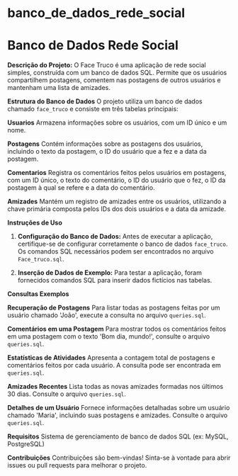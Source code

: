 # banco_de_dados_rede_social

# Banco de Dados Rede Social

**Descrição do Projeto:**
O Face Truco é uma aplicação de rede social simples, construída com um banco de dados SQL. Permite que os usuários compartilhem postagens, comentem nas postagens de outros usuários e mantenham uma lista de amizades.

**Estrutura do Banco de Dados**
O projeto utiliza um banco de dados chamado `face_truco` e consiste em três tabelas principais:

**Usuarios**
Armazena informações sobre os usuários, com um ID único e um nome.

**Postagens**
Contém informações sobre as postagens dos usuários, incluindo o texto da postagem, o ID do usuário que a fez e a data da postagem.

**Comentarios**
Registra os comentários feitos pelos usuários em postagens, com um ID único, o texto do comentário, o ID do usuário que o fez, o ID da postagem à qual se refere e a data do comentário.

**Amizades**
Mantém um registro de amizades entre os usuários, utilizando a chave primária composta pelos IDs dos dois usuários e a data da amizade.

**Instruções de Uso**
1. **Configuração do Banco de Dados:**
   Antes de executar a aplicação, certifique-se de configurar corretamente o banco de dados `face_truco`. Os comandos SQL necessários podem ser encontrados no arquivo `Face_truco.sql`.

2. **Inserção de Dados de Exemplo:**
   Para testar a aplicação, foram fornecidos comandos SQL para inserir dados fictícios nas tabelas.

**Consultas Exemplos**

**Recuperação de Postagens**
Para listar todas as postagens feitas por um usuário chamado 'João', execute a consulta no arquivo `queries.sql`.

**Comentários em uma Postagem**
Para mostrar todos os comentários feitos em uma postagem com o texto 'Bom dia, mundo!', consulte o arquivo `queries.sql`.

**Estatísticas de Atividades**
Apresenta a contagem total de postagens e comentários feitos por cada usuário. A consulta pode ser encontrada em `queries.sql`.

**Amizades Recentes**
Lista todas as novas amizades formadas nos últimos 30 dias. Consulte o arquivo `queries.sql`.

**Detalhes de um Usuário**
Fornece informações detalhadas sobre um usuário chamado 'Maria', incluindo suas postagens e amizades. Consulte o arquivo `queries.sql`.

**Requisitos**
Sistema de gerenciamento de banco de dados SQL (ex: MySQL, PostgreSQL)

**Contribuições**
Contribuições são bem-vindas! Sinta-se à vontade para abrir issues ou pull requests para melhorar o projeto.



